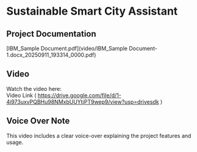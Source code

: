 # Sustainable Smart City Assistant

## Project Documentation  
[IBM_Sample Document.pdf](video/IBM_Sample Document-1.docx_20250911_193314_0000.pdf)

##  Video  
Watch the  video here:  
 Video Link ( https://drive.google.com/file/d/1-4i973uxvPQBHu98NMxbUUYtjPT9wep9/view?usp=drivesdk )

## Voice Over Note  
This video includes a clear voice-over explaining the project features and usage.
